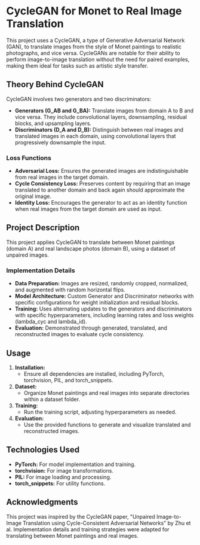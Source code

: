 # CycleGAN for Monet to Real Image Translation

This project uses a CycleGAN, a type of Generative Adversarial Network (GAN), to translate images from the style of Monet paintings to realistic photographs, and vice versa. CycleGANs are notable for their ability to perform image-to-image translation without the need for paired examples, making them ideal for tasks such as artistic style transfer.

## Theory Behind CycleGAN

CycleGAN involves two generators and two discriminators:

- **Generators (G_AB and G_BA):** Translate images from domain A to B and vice versa. They include convolutional layers, downsampling, residual blocks, and upsampling layers.
- **Discriminators (D_A and D_B):** Distinguish between real images and translated images in each domain, using convolutional layers that progressively downsample the input.

### Loss Functions

- **Adversarial Loss:** Ensures the generated images are indistinguishable from real images in the target domain.
- **Cycle Consistency Loss:** Preserves content by requiring that an image translated to another domain and back again should approximate the original image.
- **Identity Loss:** Encourages the generator to act as an identity function when real images from the target domain are used as input.

## Project Description

This project applies CycleGAN to translate between Monet paintings (domain A) and real landscape photos (domain B), using a dataset of unpaired images.

### Implementation Details

- **Data Preparation:** Images are resized, randomly cropped, normalized, and augmented with random horizontal flips.
- **Model Architecture:** Custom Generator and Discriminator networks with specific configurations for weight initialization and residual blocks.
- **Training:** Uses alternating updates to the generators and discriminators with specific hyperparameters, including learning rates and loss weights (lambda_cyc and lambda_id).
- **Evaluation:** Demonstrated through generated, translated, and reconstructed images to evaluate cycle consistency.

## Usage

1. **Installation:**
   - Ensure all dependencies are installed, including PyTorch, torchvision, PIL, and torch_snippets.
2. **Dataset:**
   - Organize Monet paintings and real images into separate directories within a dataset folder.
3. **Training:**
   - Run the training script, adjusting hyperparameters as needed.
4. **Evaluation:**
   - Use the provided functions to generate and visualize translated and reconstructed images.

## Technologies Used

- **PyTorch:** For model implementation and training.
- **torchvision:** For image transformations.
- **PIL:** For image loading and processing.
- **torch_snippets:** For utility functions.

## Acknowledgments

This project was inspired by the CycleGAN paper, "Unpaired Image-to-Image Translation using Cycle-Consistent Adversarial Networks" by Zhu et al. Implementation details and training strategies were adapted for translating between Monet paintings and real images.

